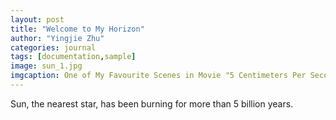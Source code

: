 ```yaml
---
layout: post
title: "Welcome to My Horizon"
author: "Yingjie Zhu"
categories: journal
tags: [documentation,sample]
image: sun_1.jpg
imgcaption: One of My Favourite Scenes in Movie "5 Centimeters Per Second"
---
```


Sun, the nearest star, has been burning for more than 5 billion years. 

